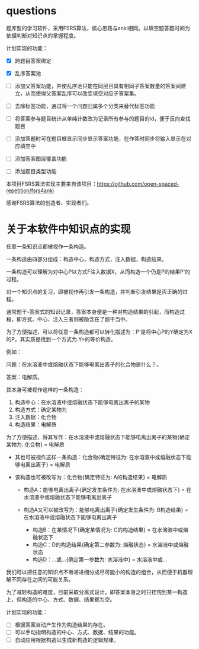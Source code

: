 # questions
题库型的学习软件，采用FSRS算法，核心思路与anki相同。以填空题答题时间为依据判断对知识点的掌握程度。

计划实现的功能：

- [x] 跨题目答案绑定
- [x] 乱序答案池
- [ ] 添加父答案功能，并使乱序池只能在同层且具有相同子答案数量的答案间建立，从而使得父答案乱序可以改变填空对应子答案集。
- [ ] 去除标签功能，通过将一个问题归属多个分类来替代标签功能
- [ ] 将答案参与题目统计从单纯计数改为记录所有参与的题目的id，便于反向查找题目
- [ ] 添加答题时可在题目框显示同步显示答案功能，在作答时同步将输入显示在对应填空中
- [ ] 添加答案图层覆盖功能
- [ ] 添加题目类型功能


本项目FSRS算法实现主要来自该项目：https://github.com/open-spaced-repetition/fsrs4anki

感谢FSRS算法的创造者、实现者们。



# 关于本软件中知识点的实现

任意一条知识点都被视作一条构造。

一条构造由四部分组成：构造中心，构造方式，注入数据，构造结果。

一条构造可以理解为对中心P以方式F注入数据X，从而构造一个仍是P的结果P'的过程。

对一个知识点的复习，即被视作再引发一条构造，并判断引发结果是否正确的过程。

通常题干-答案式的知识记录，答案本身便是一种对构造结果的引起，而构造过程，即方式、中心、注入三者则被隐含在了题干当中。

为了方便描述，可以将任意一条构造都可以转化描述为：P'是将中心P的Y确定为X的P。其实质是找到一个方式为.Y=的等价构造。

例如：

问题：在水溶液中或熔融状态下能够电离出离子的化合物是什么？。

答案：电解质。

其本身可被视作这样的一条构造：

1. 构造中心：在水溶液中或熔融状态下能够电离出离子的某物
2. 构造方式：确定某物为
3. 注入数据：化合物
4. 构造结果：电解质

为了方便描述，将其写作：在水溶液中或熔融状态下能够电离出离子的某物{确定某物为: 化合物} = 电解质

- 其也可被视作这样一条构造：化合物{确定特征为: 在水溶液中或熔融状态下能够电离出离子} = 电解质

- 该构造也可被改写为：化合物{确定特征为: A的构造结果} = 电解质

  - 构造A：能够电离出离子{确定发生条件为: 在水溶液中或熔融状态下} = 在水溶液中或熔融状态下能够电离出离子

  - 构造A又可以被改写为：能够电离出离子{确定发生条件为: B构造结果} = 在水溶液中或熔融状态下能够电离出离子
    - 构造B：在某情况下{确定某情况为: C的构造结果} = 在水溶液中或熔融状态下
    - 构造C：D的构造结果{确定第二参数为: 熔融状态}  = 水溶液中或熔融状态
    - 构造D：...或...{确定第一参数为: 水溶液中} = 水溶液中或...

我们可以把任意的知识点不断递进细分成尽可能小的构造的组合，从而便于机器理解不同存在之间的可能关系。

为了减轻构造的难度，目前采取分离式设计，即答案本身之时只挂钩到某一构造上，但构造的中心、方式、数据、结果都为空。

计划实现的功能：

- [ ] 根据答案自动产生作为构造结果的存在。
- [ ] 可以手动指明构造的中心、方式、数据、结果的功能。
- [ ] 自动应用根据构造以生成新构造的逻辑规律。
